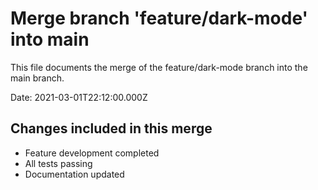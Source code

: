 # Merge branch 'feature/dark-mode' into main

This file documents the merge of the feature/dark-mode branch into the main branch.

Date: 2021-03-01T22:12:00.000Z

## Changes included in this merge

- Feature development completed
- All tests passing
- Documentation updated